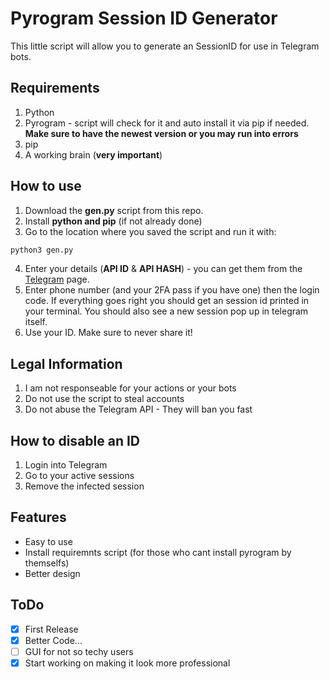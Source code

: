 
# Pyrogram Session ID Generator

This little script will allow you to generate an SessionID for use in Telegram bots.



## Requirements

1. Python
2. Pyrogram - script will check for it and auto install it via pip if needed. **Make sure to have the newest version or you may run into errors**
3. pip
4. A working brain (**very important**)


## How to use

1. Download the **gen.py** script from this repo.
2. Install **python and pip** (if not already done)
3. Go to the location where you saved the script and run it with:

```bash
python3 gen.py
```

4. Enter your details (**API ID** & **API HASH**) - you can get them from the [Telegram](https://my.telegram.org/auth) page.
5. Enter phone number (and your 2FA pass if you have one) then the login code. If everything goes right you should get an session id printed in your terminal. You should also see a new session pop up in telegram itself.
6. Use your ID. Make sure to never share it!


## Legal Information

1. I am not responseable for your actions or your bots
2. Do not use the script to steal accounts
3. Do not abuse the Telegram API - They will ban you fast


## How to disable an ID

1. Login into Telegram
2. Go to your active sessions
3. Remove the infected session


## Features

- Easy to use
- Install requiremnts script (for those who cant install pyrogram by themselfs)
- Better design

## ToDo

- [x] First Release
- [x] Better Code...
- [ ] GUI for not so techy users
- [x] Start working on making it look more professional
